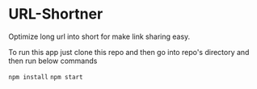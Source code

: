 # URL-Shortner
Optimize long url into short for make link sharing easy.

To run this app just clone this repo and then go into repo's directory and then run below commands

`npm install`
`npm start`
